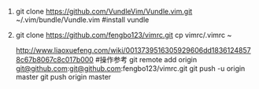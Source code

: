 1. git clone https://github.com/VundleVim/Vundle.vim.git ~/.vim/bundle/Vundle.vim #install vundle
2. git clone https://github.com/fengbo123/vimrc.git
    cp vimrc/.vimrc ~

      http://www.liaoxuefeng.com/wiki/0013739516305929606dd18361248578c67b8067c8c017b000  #操作参考
git remote add origin git@github.com:git@github.com:fengbo123/vimrc.git
git push -u origin master
git push origin master
